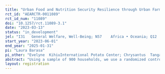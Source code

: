 ```yaml
---
title: "Urban Food and Nutrition Security Resilience through Urban Farming: A Circular Economy Approach"
rct_id: "AEARCTR-0011089"
rct_id_num: "11089"
doi: "10.1257/rct.11089-3.1"
date: "2023-03-13"
status: "in_development"
jel: "I31	General Welfare, Well-Being; N57	Africa • Oceania; Q12	Micro Analysis of Farm Firms, Farm Households, and Farm Input Markets; Q15	Land Ownership and Tenure • Land Reform • Land Use • Irrigation • Agriculture and Environment; 	Q18	Agricultural Policy • Food Policy • Animal Welfare Policy; 	Q53	Air Pollution • Water Pollution • Noise • Hazardous Waste • Solid Waste • Recycling"
start_year: "2023-06-01"
end_year: "2025-01-31"
pi: "Laura Barasa"
pi_other: "Evelyne  KihiuInternational Potato Center; Chrysantus  TangaInternational Centre of Insect Physiology and Ecology; João  Manuel Lameiras VazUniversity of Gothenburg"
abstract: "Using a sample of 900 households, we use a randomized control trial to estimate the impact of urban farming using multi-storey gardens and black soldier fly frass fertilizer from recycled household waste on food and nutrition security in Kibera, the largest urban informal settlement in sub-Saharan Africa. It is likely that these treatments will improve household dietary diversity, food security, and food production.    "
layout: registration
---
```


